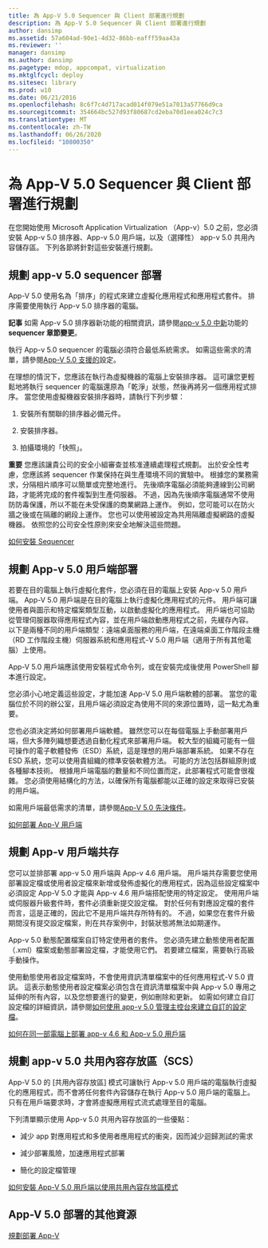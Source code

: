 ```yaml
---
title: 為 App-V 5.0 Sequencer 與 Client 部署進行規劃
description: 為 App-V 5.0 Sequencer 與 Client 部署進行規劃
author: dansimp
ms.assetid: 57a604ad-90e1-4d32-86bb-eafff59aa43a
ms.reviewer: ''
manager: dansimp
ms.author: dansimp
ms.pagetype: mdop, appcompat, virtualization
ms.mktglfcycl: deploy
ms.sitesec: library
ms.prod: w10
ms.date: 06/21/2016
ms.openlocfilehash: 8c6f7c4d717acad014f079e51a7013a57766d9ca
ms.sourcegitcommit: 354664bc527d93f80687cd2eba70d1eea024c7c3
ms.translationtype: MT
ms.contentlocale: zh-TW
ms.lasthandoff: 06/26/2020
ms.locfileid: "10800350"
---
```

# 為 App-V 5.0 Sequencer 與 Client 部署進行規劃


在您開始使用 Microsoft Application Virtualization （App-v）5.0 之前，您必須安裝 App-v 5.0 排序器、App-v 5.0 用戶端，以及（選擇性） app-v 5.0 共用內容儲存區。 下列各節將針對這些安裝進行規劃。

## 規劃 app-v 5.0 sequencer 部署


App-V 5.0 使用名為「排序」的程式來建立虛擬化應用程式和應用程式套件。 排序需要使用執行 App-v 5.0 排序器的電腦。

**記事** 如需 App-v 5.0 排序器新功能的相關資訊，請參閱[app-v 5.0 中新](whats-new-in-app-v-50.md)功能的**sequencer 章節變更**。

 

執行 App-v 5.0 sequencer 的電腦必須符合最低系統需求。 如需這些需求的清單，請參閱[App-V 5.0 支援的](app-v-50-supported-configurations.md)設定。

在理想的情況下，您應該在執行為虛擬機器的電腦上安裝排序器。 這可讓您更輕鬆地將執行 sequencer 的電腦還原為「乾淨」狀態，然後再將另一個應用程式排序。 當您使用虛擬機器安裝排序器時，請執行下列步驟：

1.  安裝所有關聯的排序器必備元件。

2.  安裝排序器。

3.  拍攝環境的「快照」。

**重要** 您應該讓貴公司的安全小組審查並核准連續處理程式規劃。 出於安全性考慮，您應該將 sequencer 作業保持在與生產環境不同的實驗中。 根據您的業務需求，分隔相片順序可以簡單或完整地進行。 先後順序電腦必須能夠連線到公司網路，才能將完成的套件複製到生產伺服器。 不過，因為先後順序電腦通常不使用防防毒保護，所以不能在未受保護的商業網路上運作。 例如，您可能可以在防火牆之後或在隔離的網段上運作。 您也可以使用被設定為共用隔離虛擬網路的虛擬機器。 依照您的公司安全性原則來安全地解決這些問題。

 

[如何安裝 Sequencer](how-to-install-the-sequencer-beta-gb18030.md)

## 規劃 App-v 5.0 用戶端部署


若要在目的電腦上執行虛擬化套件，您必須在目的電腦上安裝 App-v 5.0 用戶端。 App-V 5.0 用戶端是在目的電腦上執行虛擬化應用程式的元件。 用戶端可讓使用者與圖示和特定檔案類型互動，以啟動虛擬化的應用程式。 用戶端也可協助從管理伺服器取得應用程式內容，並在用戶端啟動應用程式之前，先緩存內容。 以下是兩種不同的用戶端類型：遠端桌面服務的用戶端，在遠端桌面工作階段主機（RD 工作階段主機）伺服器系統和應用程式-V 5.0 用戶端（適用于所有其他電腦）上使用。

App-V 5.0 用戶端應該使用安裝程式命令列，或在安裝完成後使用 PowerShell 腳本進行設定。

您必須小心地定義這些設定，才能加速 App-V 5.0 用戶端軟體的部署。 當您的電腦位於不同的辦公室，且用戶端必須設定為使用不同的來源位置時，這一點尤為重要。

您也必須決定將如何部署用戶端軟體。 雖然您可以在每個電腦上手動部署用戶端，但大多陣列織想要透過自動化程式來部署用戶端。 較大型的組織可能有一個可操作的電子軟體發佈（ESD）系統，這是理想的用戶端部署系統。 如果不存在 ESD 系統，您可以使用貴組織的標準安裝軟體方法。 可能的方法包括群組原則或各種腳本技術。 根據用戶端電腦的數量和不同位置而定，此部署程式可能會很複雜。 您必須使用結構化的方法，以確保所有電腦都能以正確的設定來取得已安裝的用戶端。

如需用戶端最低需求的清單，請參閱[App-V 5.0 先決條件](app-v-50-prerequisites.md)。

[如何部署 App-V 用戶端](how-to-deploy-the-app-v-client-gb18030.md)

## <a href="" id="bkmk-client-coexist"></a>規劃 App-v 用戶端共存


您可以並排部署 app-v 5.0 用戶端與 App-v 4.6 用戶端。 用戶端共存需要您使用部署設定檔或使用者設定檔來新增或發佈虛擬化的應用程式，因為這些設定檔案中必須設定 App-V 5.0 才能與 App-v 4.6 用戶端搭配使用的特定設定。 使用用戶端或伺服器升級套件時，套件必須重新提交設定檔。 對於任何有對應設定檔的套件而言，這是正確的，因此它不是用戶端共存所特有的。 不過，如果您在套件升級期間沒有提交設定檔案，則在共存案例中，封裝狀態將無法如期運作。

App-v 5.0 動態配置檔案自訂特定使用者的套件。 您必須先建立動態使用者配置（.xml）檔案或動態部署設定檔，才能使用它們。 若要建立檔案，需要執行高級手動操作。

使用動態使用者設定檔案時，不會使用資訊清單檔案中的任何應用程式-V 5.0 資訊。 這表示動態使用者設定檔案必須包含在資訊清單檔案中與 App-v 5.0 專用之延伸的所有內容，以及您想要進行的變更，例如刪除和更新。 如需如何建立自訂設定檔的詳細資訊，請參閱[如何使用 app-v 5.0 管理主控台來建立自訂的設定檔](how-to-create-a-custom-configuration-file-by-using-the-app-v-50-management-console.md)。

[如何在同一部電腦上部署 app-v 4.6 和 App-v 5.0 用戶端](how-to-deploy-the-app-v-46-and-the-app-v--50-client-on-the-same-computer.md)

## <a href="" id="bkmk-plan-for-scs"></a>規劃 app-v 5.0 共用內容存放區（SCS）


App-V 5.0 的 [共用內容存放區] 模式可讓執行 App-v 5.0 用戶端的電腦執行虛擬化的應用程式，而不會將任何套件內容儲存在執行 App-v 5.0 用戶端的電腦上。 只有在用戶端要求時，才會將虛擬應用程式流式處理至目的電腦。

下列清單顯示使用 App-v 5.0 共用內容存放區的一些優點：

-   減少 app 對應用程式和多使用者應用程式的衝突，因而減少迴歸測試的需求

-   減少部署風險，加速應用程式部署

-   簡化的設定檔管理

[如何安裝 App-V 5.0 用戶端以使用共用內容存放區模式](how-to-install-the-app-v-50-client-for-shared-content-store-mode.md)






## <a href="" id="other-resources-for-the-app-v-5-0-deployment-"></a>App-V 5.0 部署的其他資源


[規劃部署 App-V](planning-to-deploy-app-v.md)

 

 





